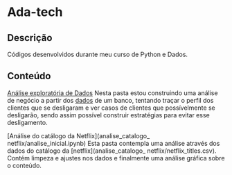 # Ada-tech


## **Descrição**
Códigos desenvolvidos durante meu curso de Python e Dados.

## **Conteúdo**


[Análise exploratória de Dados](analise_exploratoria_de_dados/nova_analise.ipynb)
Nesta pasta estou construindo uma análise de negócio a partir dos [dados](analise_exploratoria_de_dados/churn.csv) de um banco, tentando traçar o perfil dos clientes que se desligaram e ver casos de clientes que possívelmente se desligarão, sendo assim possível construir estratégias para evitar esse desligamento.


[Análise do catálogo da Netflix](analise_catalogo_ netflix/analise_inicial.ipynb)
Esta pasta contempla uma análise através dos dados do catálogo da [netflix](analise_catalogo_ netflix/netflix_titles.csv). Contém limpeza e ajustes nos dados e finalmente uma análise gráfica sobre o conteúdo.

